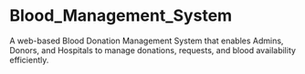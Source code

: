 # Blood_Management_System
A web-based Blood Donation Management System that enables Admins, Donors, and Hospitals to manage donations, requests, and blood availability efficiently.
